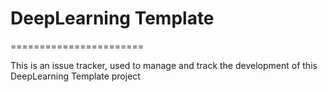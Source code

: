 # DeepLearning Template
=======================

This is an issue tracker, used to manage and track the development of this DeepLearning Template project


